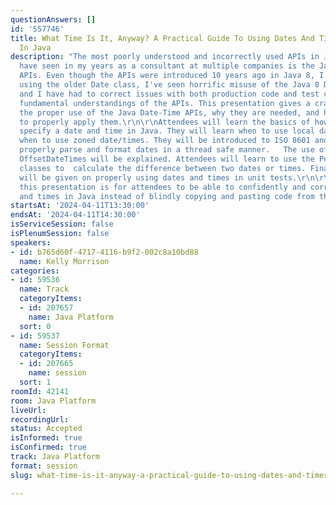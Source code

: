 ```yaml
---
questionAnswers: []
id: '557746'
title: What Time Is It, Anyway? A Practical Guide To Using Dates And Times Correctly
  In Java
description: "The most poorly understood and incorrectly used APIs in Java that I
  have seen in my years as a consultant at multiple companies is the Java Date-Time
  APIs. Even though the APIs were introduced 10 years ago in Java 8, I still see programmers
  using the older Date class, I've seen horrific misuse of the Java 8 Date Time APIs,
  and I have had to correct issues with both production code and test code due to
  fundamental understandings of the APIs. This presentation gives a crash course into
  the proper use of the Java Date-Time APIs, why they are needed, and how (and when)
  to properly apply them.\r\n\r\nAttendees will learn the basics of how to properly
  specify a date and time in Java. They will learn when to use local date/times and
  when to use zoned date/times. They will be introduced to ISO 8601 and see how to
  properly parse and format dates in a thread safe manner.   The use of ZoneIds and
  OffsetDateTimes will be explained. Attendees will learn to use the Period and Duration
  classes to  calculate the difference between two dates or times. Finally, some pointers
  will be given on properly using dates and times in unit tests.\r\n\r\nThe goal for
  this presentation is for attendees to be able to confidently and correctly use dates
  and times in Java instead of blindly copying and pasting code from the Internet."
startsAt: '2024-04-11T13:30:00'
endsAt: '2024-04-11T14:30:00'
isServiceSession: false
isPlenumSession: false
speakers:
- id: b765d60f-4717-4116-b9f2-002c8a10bd88
  name: Kelly Morrison
categories:
- id: 59536
  name: Track
  categoryItems:
  - id: 207657
    name: Java Platform
  sort: 0
- id: 59537
  name: Session Format
  categoryItems:
  - id: 207665
    name: session
  sort: 1
roomId: 42141
room: Java Platform
liveUrl: 
recordingUrl: 
status: Accepted
isInformed: true
isConfirmed: true
track: Java Platform
format: session
slug: what-time-is-it-anyway-a-practical-guide-to-using-dates-and-times-correctly-in-java

---
```

